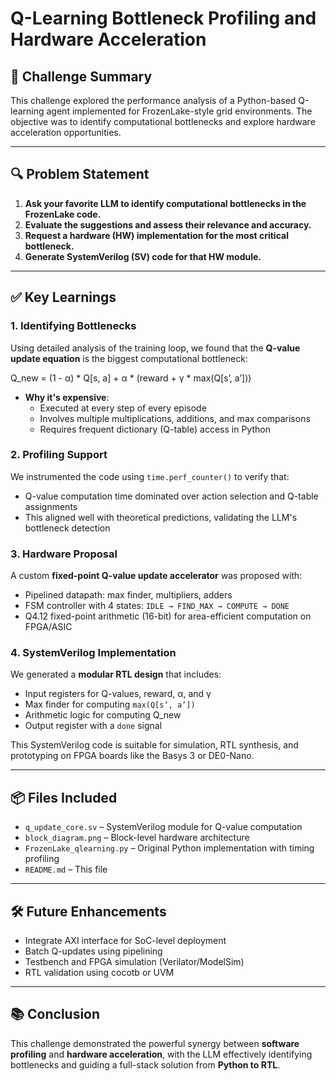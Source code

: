 # Q-Learning Bottleneck Profiling and Hardware Acceleration

## 🧠 Challenge Summary

This challenge explored the performance analysis of a Python-based Q-learning agent implemented for FrozenLake-style grid environments. The objective was to identify computational bottlenecks and explore hardware acceleration opportunities.

---

## 🔍 Problem Statement

1. **Ask your favorite LLM to identify computational bottlenecks in the FrozenLake code.**
2. **Evaluate the suggestions and assess their relevance and accuracy.**
3. **Request a hardware (HW) implementation for the most critical bottleneck.**
4. **Generate SystemVerilog (SV) code for that HW module.**

---

## ✅ Key Learnings

### 1. **Identifying Bottlenecks**

Using detailed analysis of the training loop, we found that the **Q-value update equation** is the biggest computational bottleneck:

Q_new = (1 - α) * Q[s, a] + α * (reward + γ * max(Q[s’, a’]))


- **Why it's expensive**: 
  - Executed at every step of every episode
  - Involves multiple multiplications, additions, and max comparisons
  - Requires frequent dictionary (Q-table) access in Python

### 2. **Profiling Support**

We instrumented the code using `time.perf_counter()` to verify that:
- Q-value computation time dominated over action selection and Q-table assignments
- This aligned well with theoretical predictions, validating the LLM's bottleneck detection

### 3. **Hardware Proposal**

A custom **fixed-point Q-value update accelerator** was proposed with:
- Pipelined datapath: max finder, multipliers, adders
- FSM controller with 4 states: `IDLE → FIND_MAX → COMPUTE → DONE`
- Q4.12 fixed-point arithmetic (16-bit) for area-efficient computation on FPGA/ASIC

### 4. **SystemVerilog Implementation**

We generated a **modular RTL design** that includes:
- Input registers for Q-values, reward, α, and γ
- Max finder for computing `max(Q[s’, a’])`
- Arithmetic logic for computing Q_new
- Output register with a `done` signal

This SystemVerilog code is suitable for simulation, RTL synthesis, and prototyping on FPGA boards like the Basys 3 or DE0-Nano.

---

## 📦 Files Included

- `q_update_core.sv` – SystemVerilog module for Q-value computation
- `block_diagram.png` – Block-level hardware architecture
- `FrozenLake_qlearning.py` – Original Python implementation with timing profiling
- `README.md` – This file

---

## 🛠️ Future Enhancements

- Integrate AXI interface for SoC-level deployment
- Batch Q-updates using pipelining
- Testbench and FPGA simulation (Verilator/ModelSim)
- RTL validation using cocotb or UVM

---

## 📚 Conclusion

This challenge demonstrated the powerful synergy between **software profiling** and **hardware acceleration**, with the LLM effectively identifying bottlenecks and guiding a full-stack solution from **Python to RTL**.
